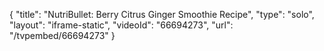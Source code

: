 {
    "title": "NutriBullet: Berry Citrus Ginger Smoothie Recipe",
    "type": "solo",
    "layout": "iframe-static",
    "videoId": "66694273",
    "url": "\/tvpembed\/66694273"
}